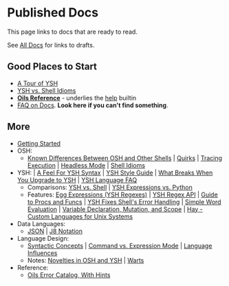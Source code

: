 Published Docs
==============

This page links to docs that are ready to read.

See [All Docs](index.html) for links to drafts.

## Good Places to Start

- [A Tour of YSH](ysh-tour.html)
- [YSH vs. Shell Idioms](idioms.html) 
- [**Oils Reference**](ref/index.html) - underlies the [help][] builtin
- [FAQ on Docs](faq-doc.html).  **Look here if you can't find
  something**.

[help]: ref/chap-builtin-cmd.html#help

## More

- [Getting Started](getting-started.html)
- OSH:
  - [Known Differences Between OSH and Other Shells](known-differences.html)
  | [Quirks](quirks.html)
  | [Tracing Execution](xtrace.html)
  | [Headless Mode](headless.html)
  | [Shell Idioms](shell-idioms.html)
- YSH:
  | [A Feel For YSH Syntax](syntax-feelings.html) 
  | [YSH Style Guide](style-guide.html) 
  | [What Breaks When You Upgrade to YSH](upgrade-breakage.html)
  | [YSH Language FAQ](ysh-faq.html)
  - Comparisons: [YSH vs. Shell](ysh-vs-shell.html) | [YSH Expressions vs.
    Python](ysh-vs-python.html)
  - Features: [Egg Expressions (YSH Regexes)](eggex.html)
  | [YSH Regex API](ysh-regex-api.html)
  | [Guide to Procs and Funcs](proc-func.html)
  | [YSH Fixes Shell's Error Handling](error-handling.html)
  | [Simple Word Evaluation](simple-word-eval.html)
  | [Variable Declaration, Mutation, and Scope](variables.html)
  | [Hay - Custom Languages for Unix Systems](hay.html)
- Data Languages:
  - [JSON](json.html) | [J8 Notation](j8-notation.html)
- Language Design:
  - [Syntactic Concepts](syntactic-concepts.html) 
  | [Command vs. Expression Mode](command-vs-expression-mode.html)
  | [Language Influences](language-influences.html)
  - Notes: [Novelties in OSH and YSH](novelties.html) | [Warts](warts.html)
- Reference:
  - [Oils Error Catalog, With Hints](error-catalog.html)

